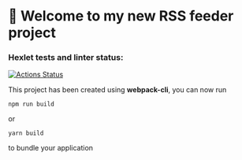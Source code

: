 # 🚀 Welcome to my new RSS feeder project

### Hexlet tests and linter status:
[![Actions Status](https://github.com/ilyavazhenin/frontend-project-11/workflows/hexlet-check/badge.svg)](https://github.com/ilyavazhenin/frontend-project-11/actions)

This project has been created using **webpack-cli**, you can now run

```
npm run build
```

or

```
yarn build
```

to bundle your application

